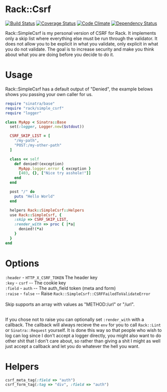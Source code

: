 # Rack::Csrf

[![Build Status](https://travis-ci.org/envygeeks/rack-simple_csrf.png?branch=master)](https://travis-ci.org/envygeeks/rack-simple_csrf) [![Coverage Status](https://coveralls.io/repos/envygeeks/rack-simple_csrf/badge.png?branch=master)](https://coveralls.io/r/envygeeks/rack-simple_csrf) [![Code Climate](https://codeclimate.com/github/envygeeks/rack-simple_csrf.png)](https://codeclimate.com/github/envygeeks/rack-simple_csrf) [![Dependency Status](https://gemnasium.com/envygeeks/rack-simple_csrf.png)](https://gemnasium.com/envygeeks/rack-simple_csrf)

Rack::SimpleCsrf is my personal version of CSRF for Rack.  It implements only a skip list where everything else must be run through the validator.  It does not allow you to be explicit in what you validate, only explicit in what you do not validate.  The goal is to increase security and make you think about what you are doing before you decide to do it.

# Usage

Rack::SimpleCsrf has a default output of "Denied", the example belows shows you passing your own caller for us.

```ruby
require "sinatra/base"
require "rack/simple_csrf"
require "logger"

class MyApp < Sinatra::Base
  set(:logger, Logger.new($stdout))

  CSRF_SKIP_LIST = [
    "/my-path",
    "POST:/my-other-path"
  ]

  class << self
    def denied!(exception)
      MyApp.logger.error { exception }
      [403, {}, ["Nice try asshole!"]]
    end
  end

  post "/" do
    puts "Hello World"
  end

  helpers Rack::SimpleCsrf::Helpers
  use Rack::SimpleCsrf, {
    :skip => CSRF_SKIP_LIST,
    :render_with => proc { |*a|
      denied!(*a)
    }
  }
end
```

# Options

`:header` - `HTTP_X_CSRF_TOKEN` The header key<br />
`:key` - `csrf` -- The cookie key<br />
`:field` - `auth`  -- The auth_field token (meta and form)<br />
`:raise` - `false` -- Raise `Rack::SimpleCsrf::CSRFFailedToValidateError`
<br /><br />
Skip supports an array with values as "METHOD:/url" or "/url".<br /><br />

If you chose not to raise you can optionally set `:render_with` with a callback. The callback will always recieve the `env` for you to call `Rack::Lint` or `Sinatra::Request` yourself. It is done this way so that people who wish to log can log since I don't accept a logger directly, you might also want to do other shit that I don't care about, so rather than giving a shit I might as well just accept a callback and let you do whatever the hell you want.

# Helpers

```ruby
csrf_meta_tag(:field => "auth")
csrf_form_tag(:tag => "div", :field => "auth")
```
